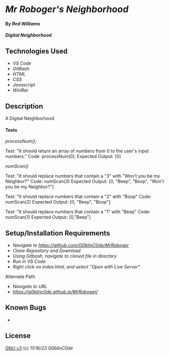 # _Mr Roboger's Neighborhood_

#### By _**Red Williams**_

#### _Digital Neighborhood_

## Technologies Used

* _VS Code_
* _GitBash_
* _HTML_
* _CSS_
* _Javascript_
* _WinRar_

## Description

A Digital Neighborhood

#### Tests

_processNum();_

Test: "It should return an array of numbers from 0 to the user's input numbers."
Code: processNum(0);
Expected Output: [0]

_numScan()_

Test: "It should replace numbers that contain a "3" with "Won't you be my Neighbor?"
Code: numScan(3)
Expected Output: [0, "Beep", "Boop", "Won't you be my Neighbor?"]

Test: "It should replace numbers that contain a "2" with "Boop"
Code: numScan(2)
Expected Output: [0, "Beep", "Boop"]

Test: "It should replace numbers that contain a "1" with "Beep"
Code: numScan(1)
Expected Output: [0,"Beep"]





## Setup/Installation Requirements

* _Navigate to https://github.com/G0blinC0de/MrRoboger_
* _Clone Repository and Download_
* _Using Gitbash, navigate to cloned file in directory_
* _Run in VS Code_
* _Right click on index.html, and select "Open with Live Server"_ 

Alternate Path
* _Navigate to URL_
* _https://g0blinc0de.github.io/MrRoboger/_



## Known Bugs

* 


## License



[GNU v3](LICENSE) (c) _11/16/23_ _G0blinC0de_